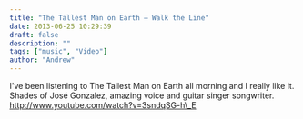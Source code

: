 ```yaml
---
title: "The Tallest Man on Earth — Walk the Line"
date: 2013-06-25 10:29:39
draft: false
description: ""
tags: ["music", "Video"]
author: "Andrew"
---
```


I've been listening to The Tallest Man on Earth all morning and I really like it. Shades of José Gonzalez, amazing voice and guitar singer songwriter. http://www.youtube.com/watch?v=3sndqSG-h\_E
